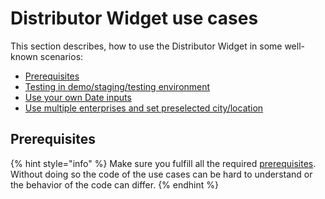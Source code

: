 # Distributor Widget use cases

This section describes, how to use the Distributor Widget in some well-known scenarios:

* [Prerequisites](./prerequisites.md)
* [Testing in demo/staging/testing environment](./testing-in-staging-environment.md)
* [Use your own Date inputs](./use-own-date-inputs.md)
* [Use multiple enterprises and set preselected city/location](./use-multi-enterprise-set-preselected-location.md)

## Prerequisites

{% hint style="info" %}
Make sure you fulfill all the required [prerequisites](./prerequisites.md). Without doing so the code of the use cases can be hard to understand or the behavior of the code can differ.
{% endhint %}

